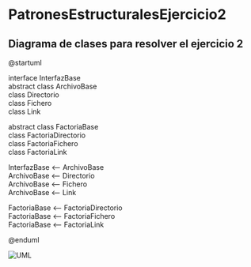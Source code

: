 # PatronesEstructuralesEjercicio2


## Diagrama de clases para resolver el ejercicio 2
@startuml  

interface InterfazBase  
abstract class ArchivoBase  
class Directorio  
class Fichero  
class Link  

abstract class FactoriaBase  
class FactoriaDirectorio  
class FactoriaFichero  
class FactoriaLink  

InterfazBase <-- ArchivoBase  
ArchivoBase <-- Directorio  
ArchivoBase <-- Fichero  
ArchivoBase <-- Link   

FactoriaBase <-- FactoriaDirectorio  
FactoriaBase <-- FactoriaFichero  
FactoriaBase <-- FactoriaLink  

@enduml  


![UML](http://www.plantuml.com/plantuml/png/RP512W8n34NtEKKlC3TmCOeC25uYniW4nocaqOMdLwS6QiPT-dxw_o_jYw7Q_JO1o6oi5oHEXpezTrWOy5HCaIpHXAMahT8eZxn8bUn5cIohv2yOX4PMFnrbla9q6N2vWOsDevMT2zKsqchVDawRhlkfwRDhJKAKF2FoJqe2y53d_qh7dT1_lH2UqlDyVl_72m00)
